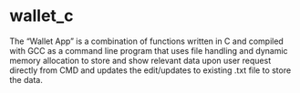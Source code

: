 # wallet_c
The “Wallet App” is a combination of functions written in C and compiled with GCC as a command line program that uses file handling and dynamic memory allocation to store and show relevant data upon user request directly from CMD and updates the edit/updates to existing .txt file to store the data.
